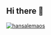 ## Hi there 👋

[![hansalemaos](https://github-readme-stats.vercel.app/api/top-langs/?username=hansalemaos&hide=html&theme=default)](https://github.com/anuraghazra/github-readme-stats)

<!--
**hansalemaos/hansalemaos** is a ✨ _special_ ✨ repository because its `README.md` (this file) appears on your GitHub profile.

Here are some ideas to get you started:

- 🔭 I’m currently working on ...
- 🌱 I’m currently learning ...
- 👯 I’m looking to collaborate on ...
- 🤔 I’m looking for help with ...
- 💬 Ask me about ...
- 📫 How to reach me: ...
- 😄 Pronouns: ...
- ⚡ Fun fact: ...
-->
